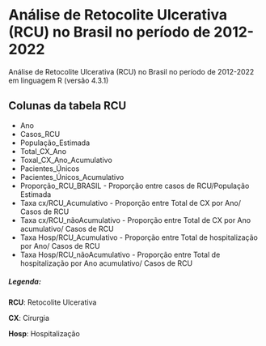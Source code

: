 # Análise de Retocolite Ulcerativa (RCU) no Brasil no período de 2012-2022

Análise de Retocolite Ulcerativa (RCU) no Brasil no período de 2012-2022 em linguagem R (versão 4.3.1)



## Colunas da tabela RCU

* Ano
* Casos_RCU
* População_Estimada
* Total_CX_Ano
* Toxal_CX_Ano_Acumulativo
* Pacientes_Únicos
* Pacientes_Únicos_Acumulativo
* Proporção_RCU_BRASIL - Proporção entre casos de RCU/População Estimada
* Taxa cx/RCU_Acumulativo - Proporção entre Total de CX por Ano/ Casos de RCU
* Taxa cx/RCU_nãoAcumulativo - Proporção entre Total de CX por Ano acumulativo/ Casos de RCU
* Taxa Hosp/RCU_Acumulativo - Proporção entre Total de hospitalização por Ano/ Casos de RCU
* Taxa Hosp/RCU_nãoAcumulativo - Proporção entre Total de hospitalização por Ano acumulativo/ Casos de RCU



##### Legenda:
**RCU**: Retocolite Ulcerativa

**CX**: Cirurgia

**Hosp**: Hospitalização

